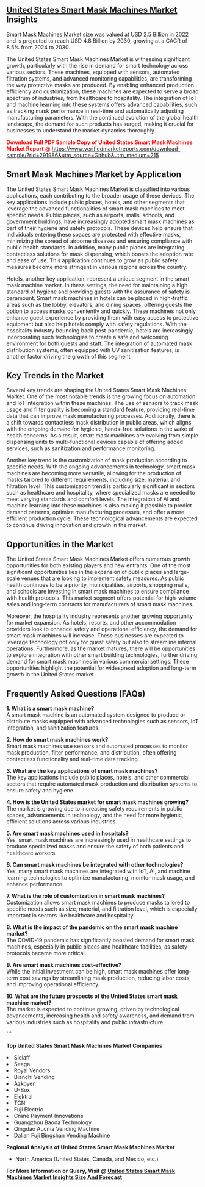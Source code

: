 <h2><a href="https://www.verifiedmarketreports.com/download-sample/?rid=291986&amp;utm_source=Github&amp;utm_medium=215" target="_blank">United States Smart Mask Machines Market</a> Insights</h2><p>Smart Mask Machines Market size was valued at USD 2.5 Billion in 2022 and is projected to reach USD 4.8 Billion by 2030, growing at a CAGR of 8.5% from 2024 to 2030.</p><p> <p>The United States Smart Mask Machines Market is witnessing significant growth, particularly with the rise in demand for smart technology across various sectors. These machines, equipped with sensors, automated filtration systems, and advanced monitoring capabilities, are transforming the way protective masks are produced. By enabling enhanced production efficiency and customization, these machines are expected to serve a broad spectrum of industries, from healthcare to hospitality. The integration of IoT and machine learning into these systems offers advanced capabilities, such as tracking mask performance in real-time and automatically adjusting manufacturing parameters. With the continued evolution of the global health landscape, the demand for such products has surged, making it crucial for businesses to understand the market dynamics thoroughly. <p><span class=""><span style="color: #ff0000;"><strong>Download Full PDF Sample Copy of United States Smart Mask Machines Market Report</strong> @ </span><a href="https://www.verifiedmarketreports.com/download-sample/?rid=291986&amp;utm_source=Github&amp;utm_medium=215" target="_blank">https://www.verifiedmarketreports.com/download-sample/?rid=291986&amp;utm_source=Github&amp;utm_medium=215</a></span></p></p> <h2>Smart Mask Machines Market by Application</h2> <p>The United States Smart Mask Machines Market is classified into various applications, each contributing to the broader usage of these devices. The key applications include public places, hotels, and other segments that leverage the advanced functionalities of smart mask machines to meet specific needs. Public places, such as airports, malls, schools, and government buildings, have increasingly adopted smart mask machines as part of their hygiene and safety protocols. These devices help ensure that individuals entering these spaces are protected with effective masks, minimizing the spread of airborne diseases and ensuring compliance with public health standards. In addition, many public places are integrating contactless solutions for mask dispensing, which boosts the adoption rate and ease of use. This application continues to grow as public safety measures become more stringent in various regions across the country. <p>Hotels, another key application, represent a unique segment in the smart mask machine market. In these settings, the need for maintaining a high standard of hygiene and providing guests with the assurance of safety is paramount. Smart mask machines in hotels can be placed in high-traffic areas such as the lobby, elevators, and dining spaces, offering guests the option to access masks conveniently and quickly. These machines not only enhance guest experience by providing them with easy access to protective equipment but also help hotels comply with safety regulations. With the hospitality industry bouncing back post-pandemic, hotels are increasingly incorporating such technologies to create a safe and welcoming environment for both guests and staff. The integration of automated mask distribution systems, often equipped with UV sanitization features, is another factor driving the growth of this segment. <h2>Key Trends in the Market</h2> <p>Several key trends are shaping the United States Smart Mask Machines Market. One of the most notable trends is the growing focus on automation and IoT integration within these machines. The use of sensors to track mask usage and filter quality is becoming a standard feature, providing real-time data that can improve mask manufacturing processes. Additionally, there is a shift towards contactless mask distribution in public areas, which aligns with the ongoing demand for hygienic, hands-free solutions in the wake of health concerns. As a result, smart mask machines are evolving from simple dispensing units to multi-functional devices capable of offering added services, such as sanitization and performance monitoring.</p> <p>Another key trend is the customization of mask production according to specific needs. With the ongoing advancements in technology, smart mask machines are becoming more versatile, allowing for the production of masks tailored to different requirements, including size, material, and filtration level. This customization trend is particularly significant in sectors such as healthcare and hospitality, where specialized masks are needed to meet varying standards and comfort levels. The integration of AI and machine learning into these machines is also making it possible to predict demand patterns, optimize manufacturing processes, and offer a more efficient production cycle. These technological advancements are expected to continue driving innovation and growth in the market.</p> <h2>Opportunities in the Market</h2> <p>The United States Smart Mask Machines Market offers numerous growth opportunities for both existing players and new entrants. One of the most significant opportunities lies in the expansion of public places and large-scale venues that are looking to implement safety measures. As public health continues to be a priority, municipalities, airports, shopping malls, and schools are investing in smart mask machines to ensure compliance with health protocols. This market segment offers potential for high-volume sales and long-term contracts for manufacturers of smart mask machines.</p> <p>Moreover, the hospitality industry represents another growing opportunity for market expansion. As hotels, resorts, and other accommodation providers look to enhance safety and operational efficiency, the demand for smart mask machines will increase. These businesses are expected to leverage technology not only for guest safety but also to streamline internal operations. Furthermore, as the market matures, there will be opportunities to explore integration with other smart building technologies, further driving demand for smart mask machines in various commercial settings. These opportunities highlight the potential for widespread adoption and long-term growth in the United States market.</p> <h2>Frequently Asked Questions (FAQs)</h2> <p><b>1. What is a smart mask machine?</b><br> A smart mask machine is an automated system designed to produce or distribute masks equipped with advanced technologies such as sensors, IoT integration, and sanitization features.</p> <p><b>2. How do smart mask machines work?</b><br> Smart mask machines use sensors and automated processes to monitor mask production, filter performance, and distribution, often offering contactless functionality and real-time data tracking.</p> <p><b>3. What are the key applications of smart mask machines?</b><br> The key applications include public places, hotels, and other commercial sectors that require automated mask production and distribution systems to ensure safety and hygiene.</p> <p><b>4. How is the United States market for smart mask machines growing?</b><br> The market is growing due to increasing safety requirements in public spaces, advancements in technology, and the need for more hygienic, efficient solutions across various industries.</p> <p><b>5. Are smart mask machines used in hospitals?</b><br> Yes, smart mask machines are increasingly used in healthcare settings to produce specialized masks and ensure the safety of both patients and healthcare workers.</p> <p><b>6. Can smart mask machines be integrated with other technologies?</b><br> Yes, many smart mask machines are integrated with IoT, AI, and machine learning technologies to optimize manufacturing, monitor mask usage, and enhance performance.</p> <p><b>7. What is the role of customization in smart mask machines?</b><br> Customization allows smart mask machines to produce masks tailored to specific needs such as size, material, and filtration level, which is especially important in sectors like healthcare and hospitality.</p> <p><b>8. What is the impact of the pandemic on the smart mask machine market?</b><br> The COVID-19 pandemic has significantly boosted demand for smart mask machines, especially in public places and healthcare facilities, as safety protocols became more critical.</p> <p><b>9. Are smart mask machines cost-effective?</b><br> While the initial investment can be high, smart mask machines offer long-term cost savings by streamlining mask production, reducing labor costs, and improving operational efficiency.</p> <p><b>10. What are the future prospects of the United States smart mask machine market?</b><br> The market is expected to continue growing, driven by technological advancements, increasing health and safety awareness, and demand from various industries such as hospitality and public infrastructure.</p> ```</p><p><strong>Top United States Smart Mask Machines Market Companies</strong></p><div data-test-id=""><p><li>Sielaff</li><li> Seaga</li><li> Royal Vendors</li><li> Bianchi Vending</li><li> Azkoyen</li><li> U-Box</li><li> Elektral</li><li> TCN</li><li> Fuji Electric</li><li> Crane Payment Innovations</li><li> Guangzhou Baoda Technology</li><li> Qingdao Aucma Vending Machine</li><li> Dalian Fuji Bingshan Vending Machine</li></p><div><strong>Regional Analysis of&nbsp;United States Smart Mask Machines Market</strong></div><ul><li dir="ltr"><p dir="ltr">North America&nbsp;(United States, Canada, and Mexico, etc.)</p></li></ul><p><strong>For More Information or Query, Visit @&nbsp;</strong><strong><a href="https://www.verifiedmarketreports.com/product/smart-mask-machines-market/?utm_source=Github&amp;utm_medium=215" target="_blank">United States Smart Mask Machines Market Insights Size And Forecast</a></strong></p></div>
